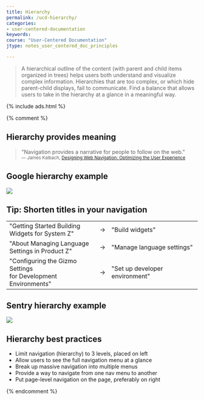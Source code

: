 ```yaml
---
title: Hierarchy
permalink: /ucd-hierarchy/
categories:
- user-centered-documentation
keywords:
course: "User-Centered Documentation"
jtype: notes_user_centered_doc_principles

---
```


> A hierarchical outline of the content (with parent and child items organized in trees) helps users both understand and visualize complex information. Hierarchies that are too complex, or which hide parent-child displays, fail to communicate. Find a balance that allows users to take in the hierarchy at a glance in a meaningful way.

{% include ads.html %}

{% comment %}
## Hierarchy provides meaning

> "Navigation provides a narrative for people to follow on the web." <small><br/>&mdash; James Kalbach, <a href="https://www.amazon.com/Designing-Web-Navigation-Optimizing-Experience/dp/0596528108/ref=sr_1_1?s=books&ie=UTF8&qid=1483721104&sr=1-1&keywords=designing+web+navigation+kalbach">Designing Web Navigation: Optimizing the User Experience</a></small>

## Google hierarchy example

<a href="https://developers.google.com/actions/develop/conversation"><img src="/user_centered_doc/media/rasters/googlevoicedoc.png"/></a>

## Tip: Shorten titles in your navigation

<table>
<tbody>
<tr style="margin-bottom:10px;">
    <td>"Getting Started Building <br/>Widgets for System Z"</td>
    <td>→</td>
    <td>"Build widgets"</td>
</tr>
<tr>
    <td>"About Managing Language <br/>Settings in Product Z"</td>
    <td>→</td>
    <td>"Manage language settings"</td>
</tr>
<tr>
    <td>"Configuring the Gizmo Settings<br/> for Development Environments"</td>
    <td>→</td>
    <td>"Set up developer environment"</td>
</tr>
</tbody>
</table>

## Sentry hierarchy example

<a href="https://docs.sentry.io/"><img src="/user_centered_doc/media/rasters/sentry.png"/></a>

## Hierarchy best practices

* Limit navigation (hierarchy) to 3 levels, placed on left
* Allow users to see the full navigation menu at a glance
* Break up massive navigation into multiple  menus
* Provide a way to navigate from one nav menu to another
* Put page-level navigation on the page, preferably on right

{% endcomment %}
